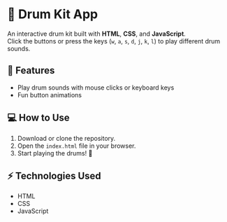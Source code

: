 # 🥁 Drum Kit App  

An interactive drum kit built with **HTML**, **CSS**, and **JavaScript**.  
Click the buttons or press the keys (`w`, `a`, `s`, `d`, `j`, `k`, `l`) to play different drum sounds.  

## 🚀 Features  
- Play drum sounds with mouse clicks or keyboard keys  
- Fun button animations  

## 💻 How to Use  
1. Download or clone the repository.  
2. Open the `index.html` file in your browser.  
3. Start playing the drums! 🥁  

## ⚡ Technologies Used  
- HTML  
- CSS  
- JavaScript
